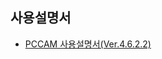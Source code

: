 사용설명서
----------

-	[PCCAM 사용설명서(Ver.4.6.2.2)](https://1drv.ms/b/s!Av5BT03azSRR6nwSg3N-Tmnv-pVD?e=XwcyXc)
